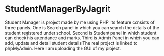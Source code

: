 # StudentManagerByJagrit
Student Manager is project made by me using PHP. Its feature consists of three panels. One is Search panel in which you can search the details of the student registered under school. Second is Student panel in which student can check his attendance and marks. Third is Admin Panel in which you can add, update and detail student details.The real project is linked to phpMyAdmin. Here I am uploading the GUI of my project.
